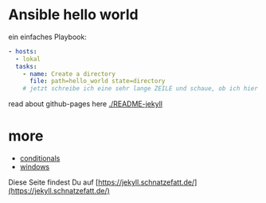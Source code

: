 
# Ansible hello world

ein einfaches Playbook:

```yaml
- hosts:
  - lokal
  tasks:
    - name: Create a directory
      file: path=hello_world state=directory
    # jetzt schreibe ich eine sehr lange ZEILE und schaue, ob ich hier scrollen kann.
```

read about github-pages here [./README-jekyll](./README-jekyll)

# more

- [conditionals](./Conditionals.html)
- [windows](./windows.html)

Diese Seite findest Du auf [https://jekyll.schnatzefatt.de/](https://jekyll.schnatzefatt.de/)
